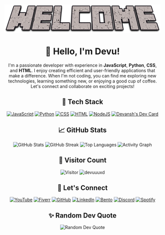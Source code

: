 <div align="center">

![failed to load 😭😭](Welcome.png)

# 👋 Hello, I'm Devu!

I'm a passionate developer with experience in **JavaScript**, **Python**, **CSS**, and **HTML**. I enjoy creating efficient and user-friendly applications that make a difference. When I'm not coding, you can find me exploring new technologies, learning something new, or enjoying a good cup of coffee. Let's connect and collaborate on exciting projects!

## 🚀 Tech Stack
[![JavaScript](https://img.shields.io/badge/javascript-%23323330.svg?style=for-the-badge&logo=javascript&logoColor=%23F7DF1E)](https://www.javascript.com)
[![Python](https://img.shields.io/badge/python-%2314354C.svg?style=for-the-badge&logo=python&logoColor=white)](https://www.python.org)
[![CSS](https://img.shields.io/badge/css-%23239120.svg?style=for-the-badge&logo=css3&logoColor=white)](https://www.w3.org/Style/CSS/)
[![HTML](https://img.shields.io/badge/html-%23E34F26.svg?style=for-the-badge&logo=html5&logoColor=white)](https://html.spec.whatwg.org)
[![NodeJS](https://img.shields.io/badge/nodejs-%23239120.svg?style=for-the-badge&logo=nodejs3&logoColor=white)](https://www.w3.org/Style/NodeJS/)
<a href="https://app.daily.dev/devuuudied"><img src="https://api.daily.dev/devcards/v2/j4bKEQgzW8RGVLOSYbIwx.png?r=avd&type=wide" width="652" alt="Devansh's Dev Card"/></a>

## 📈 GitHub Stats
<img src="https://github-readme-stats.vercel.app/api?username=devuuuxd&show_icons=true&hide_title=true&count_private=true&include_all_commits=true&theme=transparent&hide_border=true" alt="GitHub Stats">
<img src="https://github-readme-streak-stats.herokuapp.com?user=devuuuxd&theme=transparent&hide_border=true&date_format=M%20j%5B%2C%20Y%5D" alt="GitHub Streak">
<img src="https://github-readme-stats.vercel.app/api/top-langs/?username=devuuuxd&layout=compact&theme=transparent&hide_border=true" alt="Top Languages">
<img src="https://github-readme-activity-graph.vercel.app/graph?username=devuuuxd&bg_color=00000000&color=ffffff&line=00bfff&point=1e90ff&area=true&hide_border=true" alt="Activity Graph">

## 🧳 Visitor Count
![Visitor](https://visitor-badge.laobi.icu/badge?page_id=devuuuxd.devuuuxd)
<img src="https://komarev.com/ghpvc/?username=devuuuxd" alt="devuuuxd" />

## 💬 Let's Connect
[![YouTube](https://img.shields.io/badge/YouTube-%23FF0000.svg?style=for-the-badge&logo=youtube&logoColor=white)](https://youtube.com/@devuuuu_xd)
[![Fiverr](https://img.shields.io/badge/Fiverr-%2348A8D2.svg?style=for-the-badge&logo=fiverr&logoColor=white)](https://www.fiverr.com/devuuu_died)
[![GitHub](https://img.shields.io/badge/GitHub-%23181717.svg?style=for-the-badge&logo=github&logoColor=white)](https://github.com/devuuuxd)
[![LinkedIn](https://img.shields.io/badge/LinkedIn-%230077B5.svg?style=for-the-badge&logo=linkedin&logoColor=white)](https://www.linkedin.com/in/devansh-singh-05b83427a/)
[![Bento](https://img.shields.io/badge/Bento-%23F7B800.svg?style=for-the-badge&logo=bento&logoColor=white)](https://bento.me/devuuu)
[![Discord](https://img.shields.io/badge/Discord-%237289DA.svg?style=for-the-badge&logo=discord&logoColor=white)](https://discord.com/users/1219568207719960578)
[![Spotify](https://img.shields.io/badge/Spotify-%231DB954.svg?style=for-the-badge&logo=spotify&logoColor=white)](https://open.spotify.com/user/3136yttmfeezacwefkenbombogme)

## ✨ Random Dev Quote
<img src="https://quotes-github-readme.vercel.app/api?type=horizontal&theme=transparent" alt="Random Dev Quote">

</div>
